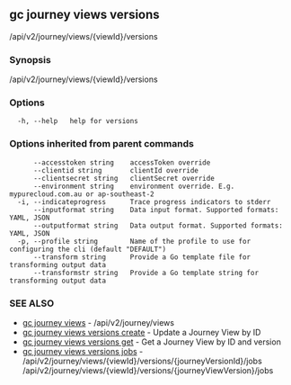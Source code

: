 ## gc journey views versions

/api/v2/journey/views/{viewId}/versions

### Synopsis

/api/v2/journey/views/{viewId}/versions

### Options

```
  -h, --help   help for versions
```

### Options inherited from parent commands

```
      --accesstoken string    accessToken override
      --clientid string       clientId override
      --clientsecret string   clientSecret override
      --environment string    environment override. E.g. mypurecloud.com.au or ap-southeast-2
  -i, --indicateprogress      Trace progress indicators to stderr
      --inputformat string    Data input format. Supported formats: YAML, JSON
      --outputformat string   Data output format. Supported formats: YAML, JSON
  -p, --profile string        Name of the profile to use for configuring the cli (default "DEFAULT")
      --transform string      Provide a Go template file for transforming output data
      --transformstr string   Provide a Go template string for transforming output data
```

### SEE ALSO

* [gc journey views](gc_journey_views.html)	 - /api/v2/journey/views
* [gc journey views versions create](gc_journey_views_versions_create.html)	 - Update a Journey View by ID
* [gc journey views versions get](gc_journey_views_versions_get.html)	 - Get a Journey View by ID and version
* [gc journey views versions jobs](gc_journey_views_versions_jobs.html)	 - /api/v2/journey/views/{viewId}/versions/{journeyVersionId}/jobs /api/v2/journey/views/{viewId}/versions/{journeyViewVersion}/jobs


